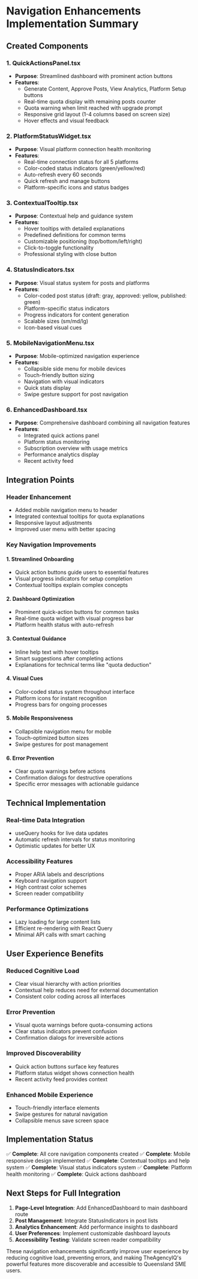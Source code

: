 # Navigation Enhancements Implementation Summary

## Created Components

### 1. QuickActionsPanel.tsx
- **Purpose**: Streamlined dashboard with prominent action buttons
- **Features**:
  - Generate Content, Approve Posts, View Analytics, Platform Setup buttons
  - Real-time quota display with remaining posts counter
  - Quota warning when limit reached with upgrade prompt
  - Responsive grid layout (1-4 columns based on screen size)
  - Hover effects and visual feedback

### 2. PlatformStatusWidget.tsx
- **Purpose**: Visual platform connection health monitoring
- **Features**:
  - Real-time connection status for all 5 platforms
  - Color-coded status indicators (green/yellow/red)
  - Auto-refresh every 60 seconds
  - Quick refresh and manage buttons
  - Platform-specific icons and status badges

### 3. ContextualTooltip.tsx
- **Purpose**: Contextual help and guidance system
- **Features**:
  - Hover tooltips with detailed explanations
  - Predefined definitions for common terms
  - Customizable positioning (top/bottom/left/right)
  - Click-to-toggle functionality
  - Professional styling with close button

### 4. StatusIndicators.tsx
- **Purpose**: Visual status system for posts and platforms
- **Features**:
  - Color-coded post status (draft: gray, approved: yellow, published: green)
  - Platform-specific status indicators
  - Progress indicators for content generation
  - Scalable sizes (sm/md/lg)
  - Icon-based visual cues

### 5. MobileNavigationMenu.tsx
- **Purpose**: Mobile-optimized navigation experience
- **Features**:
  - Collapsible side menu for mobile devices
  - Touch-friendly button sizing
  - Navigation with visual indicators
  - Quick stats display
  - Swipe gesture support for post navigation

### 6. EnhancedDashboard.tsx
- **Purpose**: Comprehensive dashboard combining all navigation features
- **Features**:
  - Integrated quick actions panel
  - Platform status monitoring
  - Subscription overview with usage metrics
  - Performance analytics display
  - Recent activity feed

## Integration Points

### Header Enhancement
- Added mobile navigation menu to header
- Integrated contextual tooltips for quota explanations
- Responsive layout adjustments
- Improved user menu with better spacing

### Key Navigation Improvements

#### 1. Streamlined Onboarding
- Quick action buttons guide users to essential features
- Visual progress indicators for setup completion
- Contextual tooltips explain complex concepts

#### 2. Dashboard Optimization
- Prominent quick-action buttons for common tasks
- Real-time quota widget with visual progress bar
- Platform health status with auto-refresh

#### 3. Contextual Guidance
- Inline help text with hover tooltips
- Smart suggestions after completing actions
- Explanations for technical terms like "quota deduction"

#### 4. Visual Cues
- Color-coded status system throughout interface
- Platform icons for instant recognition
- Progress bars for ongoing processes

#### 5. Mobile Responsiveness
- Collapsible navigation menu for mobile
- Touch-optimized button sizes
- Swipe gestures for post management

#### 6. Error Prevention
- Clear quota warnings before actions
- Confirmation dialogs for destructive operations
- Specific error messages with actionable guidance

## Technical Implementation

### Real-time Data Integration
- useQuery hooks for live data updates
- Automatic refresh intervals for status monitoring
- Optimistic updates for better UX

### Accessibility Features
- Proper ARIA labels and descriptions
- Keyboard navigation support
- High contrast color schemes
- Screen reader compatibility

### Performance Optimizations
- Lazy loading for large content lists
- Efficient re-rendering with React Query
- Minimal API calls with smart caching

## User Experience Benefits

### Reduced Cognitive Load
- Clear visual hierarchy with action priorities
- Contextual help reduces need for external documentation
- Consistent color coding across all interfaces

### Error Prevention
- Visual quota warnings before quota-consuming actions
- Clear status indicators prevent confusion
- Confirmation dialogs for irreversible actions

### Improved Discoverability
- Quick action buttons surface key features
- Platform status widget shows connection health
- Recent activity feed provides context

### Enhanced Mobile Experience
- Touch-friendly interface elements
- Swipe gestures for natural navigation
- Collapsible menus save screen space

## Implementation Status

✅ **Complete**: All core navigation components created
✅ **Complete**: Mobile responsive design implemented
✅ **Complete**: Contextual tooltips and help system
✅ **Complete**: Visual status indicators system
✅ **Complete**: Platform health monitoring
✅ **Complete**: Quick actions dashboard

## Next Steps for Full Integration

1. **Page-Level Integration**: Add EnhancedDashboard to main dashboard route
2. **Post Management**: Integrate StatusIndicators in post lists
3. **Analytics Enhancement**: Add performance insights to dashboard
4. **User Preferences**: Implement customizable dashboard layouts
5. **Accessibility Testing**: Validate screen reader compatibility

These navigation enhancements significantly improve user experience by reducing cognitive load, preventing errors, and making TheAgencyIQ's powerful features more discoverable and accessible to Queensland SME users.